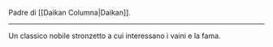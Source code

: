 Padre di [[Daikan Columna|Daikan]]. 

---
Un classico nobile stronzetto a cui interessano i vaini e la fama. 